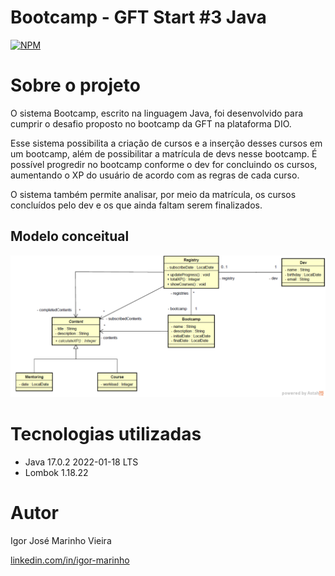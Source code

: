 # Bootcamp - GFT Start #3 Java
[![NPM](https://img.shields.io/npm/l/react)](https://github.com/IgorJMV/Desafio-abstraindo-bootcamp-dio/blob/main/LICENSE) 

# Sobre o projeto

O sistema Bootcamp, escrito na linguagem Java, foi desenvolvido para cumprir o desafio proposto no bootcamp da GFT na plataforma DIO.

Esse sistema  possibilita a criação de cursos e a inserção desses cursos em um bootcamp, além de possibilitar a matrícula de devs nesse bootcamp. É possível progredir no bootcamp conforme o dev for concluindo os cursos, aumentando o XP do usuário de acordo com as regras de cada curso.

O sistema também permite analisar, por meio da matrícula, os cursos concluídos pelo dev e os que ainda faltam serem finalizados.

## Modelo conceitual
![Modelo Conceitual](https://github.com/IgorJMV/Desafio-abstraindo-bootcamp-dio/blob/main/assets/domain.png)

# Tecnologias utilizadas
- Java 17.0.2 2022-01-18 LTS
- Lombok 1.18.22

# Autor

Igor José Marinho Vieira

[linkedin.com/in/igor-marinho](https://www.linkedin.com/in/igor-marinho)

